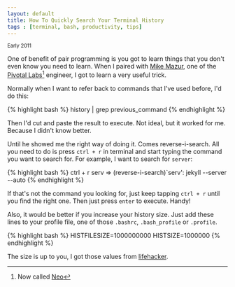 ```yaml
---
layout: default
title: How To Quickly Search Your Terminal History
tags : [terminal, bash, productivity, tips]
---
```

<p><small>Early 2011</small></p>

One of benefit of pair programming is you got to learn things that you don't even know you need to learn. When I paired with [Mike Mazur](http://mmazur.com/), one of the [Pivotal Labs](http://pivotallabs.com/)[^fn-neo] engineer, I got to learn a very useful trick. 

Normally when I want to refer back to commands that I've used before, I'd do this:

{% highlight bash %}
  history | grep previous_command
{% endhighlight %}

Then I'd cut and paste the result to execute. Not ideal, but it worked for me. Because I didn't know better. 

Until he showed me the right way of doing it. Comes reverse-i-search. All you need to do is press `ctrl + r` in terminal and start typing the command you want to search for. For example, I want to search for `server`:

{% highlight bash %}
  ctrl + r
  serv 
  => (reverse-i-search)`serv': jekyll --server --auto
{% endhighlight %}

If that's not the command you looking for, just keep tapping `ctrl + r` until you find the right one. Then just press `enter` to execute. Handy!

Also, it would be better if you increase your history size. Just add these lines to your profile file, one of those `.bashrc`, `.bash_profile` or `.profile`.

{% highlight bash %}
  HISTFILESIZE=1000000000
  HISTSIZE=1000000
{% endhighlight %}

The size is up to you, I got those values from [lifehacker](http://lifehacker.com/278888/ctrl%252Br-to-search-and-other-terminal-history-tricks).

[^fn-neo]: Now called [Neo](http://neo.com)